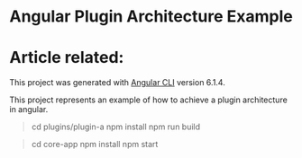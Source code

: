 # Angular Plugin Architecture Example
# Article related: 

This project was generated with [Angular CLI](https://github.com/angular/angular-cli) version 6.1.4.

This project represents an example of how to achieve a plugin architecture in angular.

> cd plugins/plugin-a
> npm install
> npm run build

> cd core-app 
> npm install
> npm start
